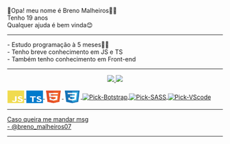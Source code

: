 👋Opa! meu nome é Breno Malheiros🐱‍👤 <br>
Tenho 19 anos <br>
Qualquer ajuda é bem vinda😊
<hr>
- Estudo programação à 5 meses🐱‍🚀 <br>
- Tenho breve conhecimento em JS e TS <br>
- Também tenho conhecimento em Front-end
<hr>
<div align="center">
  <a href="https://github.com/PickBoyy">
  <img height="180em" src="https://github-readme-stats.vercel.app/api?username=pickboyy&show_icons=true&theme=dark&include_all_commits=true&count_private=true"/>
  <img height="180em" src="https://github-readme-stats.vercel.app/api/top-langs/?username=pickboyy&layout=compact&langs_count=7&theme=dark"/>
</div>
<div style="display: inline_block"><br>
  <img align="center" alt="Pick-JS" height="30" width="40" src="https://raw.githubusercontent.com/devicons/devicon/master/icons/javascript/javascript-plain.svg">
  <img align="center" alt="Pick-Ts" height="30" width="40" src="https://raw.githubusercontent.com/devicons/devicon/master/icons/typescript/typescript-plain.svg">
  <img align="center" alt="Pick-HTML" height="30" width="40" src="https://raw.githubusercontent.com/devicons/devicon/master/icons/html5/html5-original.svg">
  <img align="center" alt="Pick-CSS" height="30" width="40" src="https://raw.githubusercontent.com/devicons/devicon/master/icons/css3/css3-original.svg">
  <img align="center" alt="Pick-Botstrap" height="30" width="40" src="https://cdn.jsdelivr.net/gh/devicons/devicon/icons/bootstrap/bootstrap-original.svg">
  <img align="center" alt="Pick-SASS" height="30" width="40" src="https://cdn.jsdelivr.net/gh/devicons/devicon/icons/sass/sass-original.svg">
  <img align="center" alt="Pick-VScode" height="30" width="40" src="https://cdn.jsdelivr.net/gh/devicons/devicon/icons/vscode/vscode-original.svg">
</div>
  <hr>
  Caso queira me mandar msg <br>
  - @breno_malheiros07
  <hr>
